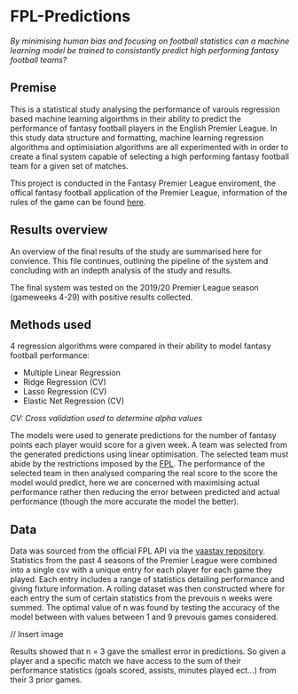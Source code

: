 # FPL-Predictions
*By minimising human bias and focusing on football statistics can a machine learning model be trained to consistantly predict high performing fantasy football teams?*

## Premise
This is a statistical study analysing the performance of varouis regression based machine learning algoirthms in their ability to predict the performance of fantasy football players in the English Premier League. In this study data structure and formatting, machine learning regression algorithms and optimisiation algorithms are all experimented with in order to create a final system capable of selecting a high performing fantasy football team for a given set of matches.

This project is conducted in the Fantasy Premier League enviroment, the offical fantasy football application of the Premier League, information of the rules of the game can be found [here](https://www.premierleague.com/news/1252542).

## Results overview
An overview of the final results of the study are summarised here for convience. This file continues, outlining the pipeline of the system and concluding with an indepth analysis of the study and results.

The final system was tested on the 2019/20 Premier League season (gameweeks 4-29) with positive results collected.

## Methods used

4 regression algorithms were compared in their ability to model fantasy football performance:
 - Multiple Linear Regression
 - Ridge Regression (CV)
 - Lasso Regression (CV)
 - Elastic Net Regression (CV)
 
*CV: Cross validation used to determine alpha values*

The models were used to generate predictions for the number of fantasy points each player would score for a given week. A team was selected from the generated predictions using linear optimisation. The selected team must abide by the restrictions imposed by the [FPL](https://fantasy.premierleague.com/help/rules). The performance of the selected team in then analysed comparing the real score to the score the model would predict, here we are concerned with maximising actual performance rather then reducing the error between predicted and actual performance (though the more accurate the model the better).

## Data
Data was sourced from the official FPL API via the [vaastav repository](https://github.com/vaastav/Fantasy-Premier-League). Statistics from the past 4 seasons of the Premier League were combined into a single csv with a unique entry for each player for each game they played. Each entry includes a range of statistics detailing  performance and giving fixture information. A rolling dataset was then constructed where for each entry the sum of certain statistics from the prevouis n weeks were summed. The optimal value of n was found by testing the accuracy of the model between with values between 1 and 9 prevouis games considered.

// Insert image

Results showed that n = 3 gave the smallest error in predictions. So given a player and a specific match we have access to the sum of their performance statistics (goals scored, assists, minutes played ect...) from their 3 prior games.

